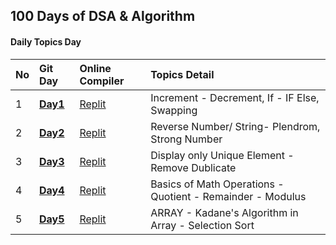 
## 100 Days of DSA & Algorithm

#### Daily Topics Day

| No  | Git Day  | Online Compiler |  Topics Detail |
| :-- | :------- | :-------------- | :-------------- |
| 1   | **[Day1](https://github.com/ahsan-chy/100-Days-of-DSA-Algorithm/tree/Day-1/Day%201)** | [Replit](https://replit.com/@ahaniqbal?path=folder/100%20Days%20DSA%20with%20C%2B%2B/Day%201) | Increment - Decrement, If - IF Else, Swapping |
| 2   | **[Day2](https://github.com/ahsan-chy/100-Days-of-DSA-Algorithm/tree/Day-2/Day%202)** | [Replit](https://replit.com/@ahaniqbal?path=folder/100%20Days%20DSA%20with%20C%2B%2B/Day%202) | Reverse Number/ String- Plendrom, Strong Number |
| 3   | **[Day3](https://github.com/ahsan-chy/100-Days-of-DSA-Algorithm/tree/Day-3/Day%203)** | [Replit](https://replit.com/@ahaniqbal?path=folder/100%20Days%20DSA%20with%20C%2B%2B/Day%203) | Display only Unique Element - Remove Dublicate |
| 4   | **[Day4](https://github.com/ahsan-chy/100-Days-of-DSA-Algorithm/tree/Day-3/Day%204)** | [Replit](https://replit.com/@ahaniqbal?path=folder/100%20Days%20DSA%20with%20C%2B%2B/Day%204) | Basics of Math Operations - Quotient - Remainder - Modulus |
| 5   | **[Day5](https://github.com/ahsan-chy/100-Days-of-DSA-Algorithm/tree/Day-3/Day%205)** | [Replit](https://replit.com/@ahaniqbal?path=folder/100%20Days%20DSA%20with%20C%2B%2B/Day%205) | ARRAY - Kadane's Algorithm in Array - Selection Sort |
